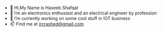 - 👋 Hi,My Name is Haseeb Shafqat
- 👀 I’m an electronics enthusiast and an electrical engineer by profession 
- 🌱 I’m currently working on some cool stuff in IOT business
- 📫 Find me at ircrashed@gmail.com

